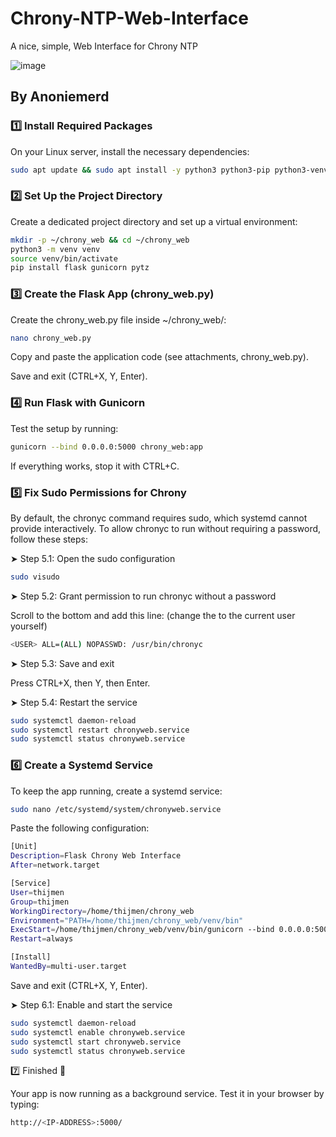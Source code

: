 # Chrony-NTP-Web-Interface
A nice, simple, Web Interface for Chrony NTP

![image](https://github.com/user-attachments/assets/24f37619-fbaa-46ec-a60f-0f837e967697)


## By Anoniemerd

### 1️⃣ Install Required Packages

On your Linux server, install the necessary dependencies:

```bash
sudo apt update && sudo apt install -y python3 python3-pip python3-venv chrony nginx
```

### 2️⃣ Set Up the Project Directory

Create a dedicated project directory and set up a virtual environment:
```bash
mkdir -p ~/chrony_web && cd ~/chrony_web
python3 -m venv venv
source venv/bin/activate
pip install flask gunicorn pytz
```

### 3️⃣ Create the Flask App (chrony_web.py)

Create the chrony_web.py file inside ~/chrony_web/:
```bash
nano chrony_web.py
```
Copy and paste the application code (see attachments, chrony_web.py).

Save and exit (CTRL+X, Y, Enter).

### 4️⃣ Run Flask with Gunicorn

Test the setup by running:
```bash
gunicorn --bind 0.0.0.0:5000 chrony_web:app
```
If everything works, stop it with CTRL+C.

### 5️⃣ Fix Sudo Permissions for Chrony

By default, the chronyc command requires sudo, which systemd cannot provide interactively. To allow chronyc to run without requiring a password, follow these steps:

➤ Step 5.1: Open the sudo configuration
```bash
sudo visudo
```
➤ Step 5.2: Grant permission to run chronyc without a password

Scroll to the bottom and add this line: (change the <USER> to the current user yourself)
```bash
<USER> ALL=(ALL) NOPASSWD: /usr/bin/chronyc
```
➤ Step 5.3: Save and exit

Press CTRL+X, then Y, then Enter.

➤ Step 5.4: Restart the service
```bash
sudo systemctl daemon-reload
sudo systemctl restart chronyweb.service
sudo systemctl status chronyweb.service
```

### 6️⃣ Create a Systemd Service

To keep the app running, create a systemd service:
```bash
sudo nano /etc/systemd/system/chronyweb.service
```
Paste the following configuration:
```bash
[Unit]
Description=Flask Chrony Web Interface
After=network.target

[Service]
User=thijmen
Group=thijmen
WorkingDirectory=/home/thijmen/chrony_web
Environment="PATH=/home/thijmen/chrony_web/venv/bin"
ExecStart=/home/thijmen/chrony_web/venv/bin/gunicorn --bind 0.0.0.0:5000 chrony_web:app
Restart=always

[Install]
WantedBy=multi-user.target
```
Save and exit (CTRL+X, Y, Enter).

➤ Step 6.1: Enable and start the service
```bash
sudo systemctl daemon-reload
sudo systemctl enable chronyweb.service
sudo systemctl start chronyweb.service
sudo systemctl status chronyweb.service
```
7️⃣ Finished 🎉

Your app is now running as a background service. Test it in your browser by typing:
```bash
http://<IP-ADDRESS>:5000/
```

